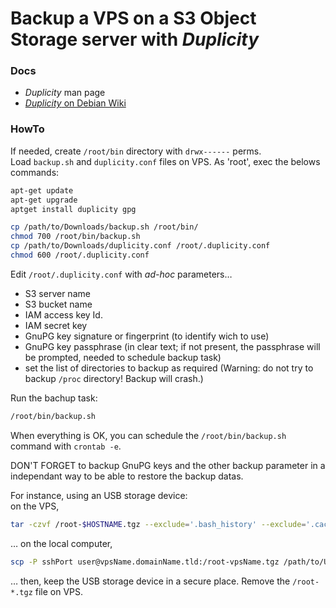 # Backup a VPS on a S3 Object Storage server with _Duplicity_

### Docs

* _Duplicity_ man page
* [_Duplicity_ on Debian Wiki](https://wiki.debian.org/Duplicity)

### HowTo

If needed, create `/root/bin` directory with `drwx------` perms.   
Load `backup.sh` and `duplicity.conf` files on VPS.
As 'root', exec the belows commands:   
``` sh
apt-get update
apt-get upgrade
aptget install duplicity gpg

cp /path/to/Downloads/backup.sh /root/bin/
chmod 700 /root/bin/backup.sh
cp /path/to/Downloads/duplicity.conf /root/.duplicity.conf
chmod 600 /root/.duplicity.conf
``` 

Edit `/root/.duplicity.conf` with _ad-hoc_ parameters…
* S3 server name
* S3 bucket name
* IAM access key Id.
* IAM secret key
* GnuPG key signature or fingerprint (to identify wich to use)
* GnuPG key passphrase (in clear text; if not present, the passphrase will be prompted, needed to schedule backup task)
* set the list of directories to backup as required (Warning: do not try to backup `/proc` directory! Backup will crash.)

Run the bachup task:
``` sh
/root/bin/backup.sh
```

When everything is OK, you can schedule the `/root/bin/backup.sh` command with `crontab -e`.

DON'T FORGET to backup GnuPG keys and the other backup parameter in a independant way to be able to restore the backup datas.

For instance, using an USB storage device:   
on the VPS,   
``` sh
tar -czvf /root-$HOSTNAME.tgz --exclude='.bash_history' --exclude='.cache' /root
```
… on the local computer,   
``` sh
scp -P sshPort user@vpsName.domainName.tld:/root-vpsName.tgz /path/to/USB/StorageDevice
```
… then, keep the USB storage device in a secure place. Remove the `/root-*.tgz` file on VPS.
